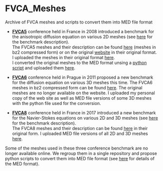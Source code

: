 # FVCA_Meshes
Archive of FVCA meshes and scripts to convert them into MED file format

- [**FVCA5**](https://www.i2m.univ-amu.fr/fvca5/) conference held in France in 2008 introduced a benchmark for the anisotropic diffusion equation on various 2D meshes (see [here](https://www.i2m.univ-amu.fr/fvca5/benchmark/bench.pdf) for the benchmark description).  
The FVCA5 meshes and their description can be found [here](https://github.com/wareHHOuse/fvca-meshes/tree/master/FVCA5) (meshes in bz2 compressed form) or on the original [website](https://www.i2m.univ-amu.fr/fvca5/benchmark/Meshes/index.html) in their original format. I uploaded the meshes in their original format [here](./FVCA5/OriginalMeshes).  
I converted the original meshes to the MED format unsing a [python script](./FVCA5/MEDFiles/convert_2Dmsh_to_med.py) and uploaded them [here](./FVCA5/MEDFiles).  

- [**FVCA6**](http://fvca6.fs.cvut.cz/) conference held in Prague in 2011 proposed a new benchmark for the diffusion equation on various 3D meshes this time.
The FVCA6 meshes in bz2 compressed form can be found [here](https://github.com/wareHHOuse/fvca-meshes/tree/master/FVCA6). The original meshes are no longer available on the website. I uploaded my personal copy of the web site as well as MED file versions of some 3D meshes with the python file used for the conversion.  

- [**FVCA8**](https://indico.math.cnrs.fr/event/1299/) conference held in France in 2017 introduced a new benchmark for the Navier-Stokes equations on various 2D and 3D meshes (see [here](https://github.com/FranckBoyer/FVCA8_Benchmark/blob/master/Benchmark.pdf) for the benchmark description).  
The FVCA8 meshes and their description can be found [here](https://github.com/FranckBoyer/FVCA8_Benchmark/tree/master/Meshes) in their original form. I uploaded MED file versions of all 2D and 3D meshes [here](FVCA8/MEDFiles).   

Some of the meshes used in these three conference benchmark are no longer available online. We regroup them in a single repository and propose python scripts to convert them into MED file format (see [here](https://www.salome-platform.org/user-section/about/med) for details of the MED format).  
